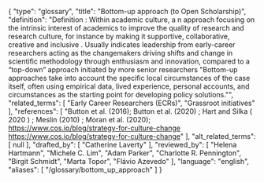 {
    "type": "glossary",
    "title": "Bottom-up approach (to Open Scholarship)",
    "definition": "Definition :  Within academic culture, a n approach focusing on the intrinsic interest of academics to improve the quality of research and research culture, for instance by making it supportive, collaborative, creative and inclusive . Usually indicates leadership from early-career researchers acting as the changemakers driving shifts and change in scientific methodology through enthusiasm and innovation, compared to a “top-down” approach initiated by more senior researchers \"Bottom-up approaches take into account the specific local circumstances of the case itself, often using empirical data, lived experience, personal accounts, and circumstances as the starting point for developing policy solutions.\"",
    "related_terms": [
        "Early Career Researchers (ECRs)",
        "Grassroot initiatives"
    ],
    "references": [
        "Button et al. (2016); Button et al. (2020) ; Hart and Silka ( 2020 ) ; Meslin (2010) ; Moran et al. (2020); https://www.cos.io/blog/strategy-for-culture-change https://www.cos.io/blog/strategy-for-culture-change"
    ],
    "alt_related_terms": [
        null
    ],
    "drafted_by": [
        "Catherine Laverty"
    ],
    "reviewed_by": [
        "Helena Hartmann",
        "Michele C. Lim",
        "Adam Parker",
        "Charlotte R. Pennington",
        "Birgit Schmidt",
        "Marta Topor",
        "Flávio Azevedo"
    ],
    "language": "english",
    "aliases": [
        "/glossary/bottom_up_approach"
    ]
}